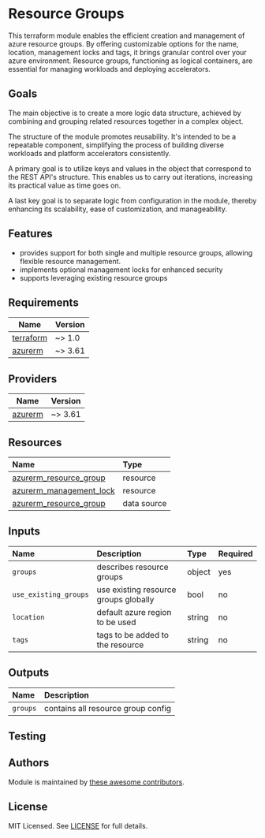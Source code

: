 # Resource Groups

This terraform module enables the efficient creation and management of azure resource groups. By offering customizable options for the name, location, management locks and tags, it brings granular control over your azure environment. Resource groups, functioning as logical containers, are essential for managing workloads and deploying accelerators.

## Goals

The main objective is to create a more logic data structure, achieved by combining and grouping related resources together in a complex object.

The structure of the module promotes reusability. It's intended to be a repeatable component, simplifying the process of building diverse workloads and platform accelerators consistently.

A primary goal is to utilize keys and values in the object that correspond to the REST API's structure. This enables us to carry out iterations, increasing its practical value as time goes on.

A last key goal is to separate logic from configuration in the module, thereby enhancing its scalability, ease of customization, and manageability.

## Features

- provides support for both single and multiple resource groups, allowing flexible resource management.
- implements optional management locks for enhanced security
- supports leveraging existing resource groups

## Requirements

| Name | Version |
|------|---------|
| <a name="requirement_terraform"></a> [terraform](#requirement\_terraform) | ~> 1.0 |
| <a name="requirement_azurerm"></a> [azurerm](#requirement\_azurerm) | ~> 3.61 |

## Providers

| Name | Version |
|------|---------|
| <a name="provider_azurerm"></a> [azurerm](#provider\_azurerm) | ~> 3.61 |

## Resources

| Name | Type |
| :-- | :-- |
| [azurerm_resource_group](https://registry.terraform.io/providers/hashicorp/azurerm/latest/docs/resources/resource_group) | resource |
| [azurerm_management_lock](https://registry.terraform.io/providers/hashicorp/azurerm/latest/docs/resources/management_lock) | resource |
| [azurerm_resource_group](https://registry.terraform.io/providers/hashicorp/azurerm/latest/docs/data-sources/resource_group) | data source |

## Inputs

| Name | Description | Type | Required |
| :-- | :-- | :-- | :-- |
| `groups` | describes resource groups | object | yes |
| `use_existing_groups` | use existing resource groups globally | bool | no |
| `location` | default azure region to be used | string | no |
| `tags` | tags to be added to the resource | string | no |

## Outputs

| Name | Description |
| :-- | :-- |
| `groups` | contains all resource group config |

## Testing

## Authors

Module is maintained by [these awesome contributors](https://github.com/cloudnationhq/terraform-azure-rg/graphs/contributors).

## License

MIT Licensed. See [LICENSE](https://github.com/cloudnationhq/terraform-azure-rg/blob/main/LICENSE) for full details.

